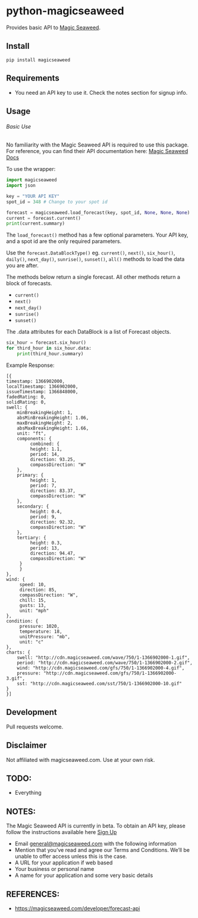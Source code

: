 python-magicseaweed
==============================================================================================================================================================================================

Provides basic API to [Magic Seaweed](https://magicseaweed.com/developer/api).

## Install

`pip install magicseaweed`

## Requirements

- You need an API key to use it. Check the notes section for signup info.

## Usage

###### Basic Use

No familiarity with the Magic Seaweed API is required to use this package. For reference, you can find their API documentation here: [Magic Seaweed Docs](https://magicseaweed.com/developer/forecast-api)

To use the wrapper:

```python
import magicseaweed
import json

key = "YOUR API KEY"
spot_id = 348 # Change to your spot id

forecast = magicseaweed.load_forecast(key, spot_id, None, None, None)
current = forecast.current()
print(current.summary)
```


The ``load_forecast()`` method has a few optional parameters. Your API key, and a spot id are the only required parameters.

Use the ``forecast.DataBlockType()`` eg. ``current()``, ``next()``, ``six_hour()``, ``daily()``, ``next_day()``, ``sunrise()``, ``sunset()``, ``all()``  methods to load the data you are after.

The methods below return a single forecast. All other methods return a block of forecasts.
- ``current()``
- ``next()``
- ``next_day()``
- ``sunrise()``
- ``sunset()``

The .data attributes for each DataBlock is a list of Forecast objects.

```python
six_hour = forecast.six_hour()
for third_hour in six_hour.data:
    print(third_hour.summary)
```

Example Response:
```json5
[{
timestamp: 1366902000,
localTimestamp: 1366902000,
issueTimestamp: 1366848000,
fadedRating: 0,
solidRating: 0,
swell: {
    minBreakingHeight: 1,
    absMinBreakingHeight: 1.06,
    maxBreakingHeight: 2,
    absMaxBreakingHeight: 1.66,
    unit: "ft",
    components: {
         combined: {
         height: 1.1,
         period: 14,
         direction: 93.25,
         compassDirection: "W"
    },
    primary: {
         height: 1,
         period: 7,
         direction: 83.37,
         compassDirection: "W"
    },
    secondary: {
         height: 0.4,
         period: 9,
         direction: 92.32,
         compassDirection: "W"
    },
    tertiary: {
         height: 0.3,
         period: 13,
         direction: 94.47,
         compassDirection: "W"
     }
     }
},
wind: {
     speed: 10,
     direction: 85,
     compassDirection: "W",
     chill: 15,
     gusts: 13,
     unit: "mph"
},
condition: {
     pressure: 1020,
     temperature: 18,
     unitPressure: "mb",
     unit: "c"
},
charts: {
    swell: "http://cdn.magicseaweed.com/wave/750/1-1366902000-1.gif",
    period: "http://cdn.magicseaweed.com/wave/750/1-1366902000-2.gif",
    wind: "http://cdn.magicseaweed.com/gfs/750/1-1366902000-4.gif",
    pressure: "http://cdn.magicseaweed.com/gfs/750/1-1366902000-3.gif",
    sst: "http://cdn.magicseaweed.com/sst/750/1-1366902000-10.gif"
}
}]
```

## Development

Pull requests welcome.

## Disclaimer

Not affiliated with magicseaweed.com. Use at your own risk.

## TODO:
- Everything

## NOTES:

The Magic Seaweed API is currently in beta. To obtain an API key, please follow the instructions available here [Sign Up](https://magicseaweed.com/developer/sign-up)
- Email [general@magicseaweed.com](mailto:general@magicseaweed.com) with the following information
- Mention that you’ve read and agree our Terms and Conditions. We’ll be unable to offer access unless this is the case.
- A URL for your application if web based
- Your business or personal name
- A name for your application and some very basic details

## REFERENCES:
- https://magicseaweed.com/developer/forecast-api

